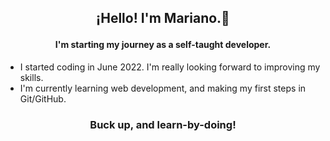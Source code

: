 ## <p align="center">¡Hello! I'm Mariano.👋 </p>
#### <p align="center"> I'm starting my journey as a self-taught developer.</p>
- I started coding in June 2022. I'm really looking forward to improving my skills.
- I'm currently learning web development, and making my first steps in Git/GitHub.

### <p align="center">Buck up, and learn-by-doing!</p>

